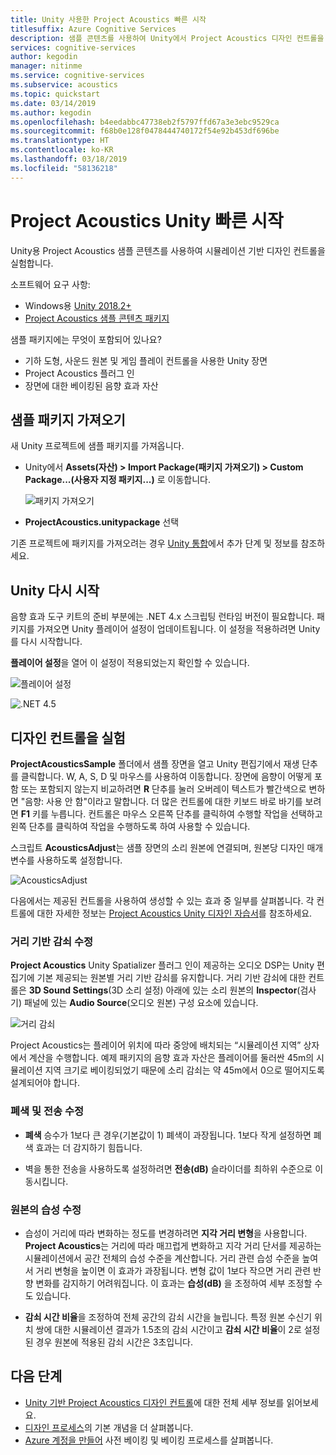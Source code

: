 ```yaml
---
title: Unity 사용한 Project Acoustics 빠른 시작
titlesuffix: Azure Cognitive Services
description: 샘플 콘텐츠를 사용하여 Unity에서 Project Acoustics 디자인 컨트롤을 실험하고 Windows Desktop에 배포합니다.
services: cognitive-services
author: kegodin
manager: nitinme
ms.service: cognitive-services
ms.subservice: acoustics
ms.topic: quickstart
ms.date: 03/14/2019
ms.author: kegodin
ms.openlocfilehash: b4eedabbc47738eb2f5797ffd67a3e3ebc9529ca
ms.sourcegitcommit: f68b0e128f0478444740172f54e92b453df696be
ms.translationtype: HT
ms.contentlocale: ko-KR
ms.lasthandoff: 03/18/2019
ms.locfileid: "58136218"
---
```

# <a name="project-acoustics-unity-quickstart"></a>Project Acoustics Unity 빠른 시작
Unity용 Project Acoustics 샘플 콘텐츠를 사용하여 시뮬레이션 기반 디자인 컨트롤을 실험합니다.

소프트웨어 요구 사항:
* Windows용 [Unity 2018.2+](http://unity3d.com)
* [Project Acoustics 샘플 콘텐츠 패키지](https://www.microsoft.com/en-us/download/details.aspx?id=57346)

샘플 패키지에는 무엇이 포함되어 있나요?
* 기하 도형, 사운드 원본 및 게임 플레이 컨트롤을 사용한 Unity 장면
* Project Acoustics 플러그 인 
* 장면에 대한 베이킹된 음향 효과 자산

## <a name="import-the-sample-package"></a>샘플 패키지 가져오기
새 Unity 프로젝트에 샘플 패키지를 가져옵니다. 
* Unity에서 **Assets(자산) > Import Package(패키지 가져오기) > Custom Package...(사용자 지정 패키지...)** 로 이동합니다.

    ![패키지 가져오기](media/import-package.png)  

* **ProjectAcoustics.unitypackage** 선택

기존 프로젝트에 패키지를 가져오려는 경우 [Unity 통합](unity-integration.md)에서 추가 단계 및 정보를 참조하세요.

## <a name="restart-unity"></a>Unity 다시 시작
음향 효과 도구 키트의 준비 부분에는 .NET 4.x 스크립팅 런타임 버전이 필요합니다. 패키지를 가져오면 Unity 플레이어 설정이 업데이트됩니다. 이 설정을 적용하려면 Unity를 다시 시작합니다.

**플레이어 설정**을 열어 이 설정이 적용되었는지 확인할 수 있습니다.

![플레이어 설정](media/player-settings.png)

![.NET 4.5](media/net45.png)

## <a name="experiment-with-design-controls"></a>디자인 컨트롤을 실험
**ProjectAcousticsSample** 폴더에서 샘플 장면을 열고 Unity 편집기에서 재생 단추를 클릭합니다. W, A, S, D 및 마우스를 사용하여 이동합니다. 장면에 음향이 어떻게 포함 또는 포함되지 않는지 비교하려면 **R** 단추를 눌러 오버레이 텍스트가 빨간색으로 변하면 "음향: 사용 안 함"이라고 말합니다. 더 많은 컨트롤에 대한 키보드 바로 바기를 보려면 **F1** 키를 누릅니다. 컨트롤은 마우스 오른쪽 단추를 클릭하여 수행할 작업을 선택하고 왼쪽 단추를 클릭하여 작업을 수행하도록 하여 사용할 수 있습니다.

스크립트 **AcousticsAdjust**는 샘플 장면의 소리 원본에 연결되며, 원본당 디자인 매개 변수를 사용하도록 설정합니다. 

![AcousticsAdjust](media/acoustics-adjust.png)

다음에서는 제공된 컨트롤을 사용하여 생성할 수 있는 효과 중 일부를 살펴봅니다. 각 컨트롤에 대한 자세한 정보는 [Project Acoustics Unity 디자인 자습서](unreal-workflow.md)를 참조하세요.

### <a name="modify-distance-based-attenuation"></a>거리 기반 감쇠 수정
**Project Acoustics** Unity Spatializer 플러그 인이 제공하는 오디오 DSP는 Unity 편집기에 기본 제공되는 원본별 거리 기반 감쇠를 유지합니다. 거리 기반 감쇠에 대한 컨트롤은 **3D Sound Settings**(3D 소리 설정) 아래에 있는 소리 원본의 **Inspector**(검사기) 패널에 있는 **Audio Source**(오디오 원본) 구성 요소에 있습니다.

![거리 감쇠](media/distance-attenuation.png)

Project Acoustics는 플레이어 위치에 따라 중앙에 배치되는 “시뮬레이션 지역” 상자에서 계산을 수행합니다. 예제 패키지의 음향 효과 자산은 플레이어를 둘러싼 45m의 시뮬레이션 지역 크기로 베이킹되었기 때문에 소리 감쇠는 약 45m에서 0으로 떨어지도록 설계되어야 합니다.

### <a name="modify-occlusion-and-transmission"></a>폐색 및 전송 수정
* **폐색** 승수가 1보다 큰 경우(기본값이 1) 폐색이 과장됩니다. 1보다 작게 설정하면 폐색 효과는 더 감지하기 힘듭니다.

* 벽을 통한 전송을 사용하도록 설정하려면 **전송(dB)** 슬라이더를 최하위 수준으로 이동시킵니다. 

### <a name="modify-wetness-for-a-source"></a>원본의 습성 수정
* 습성이 거리에 따라 변화하는 정도를 변경하려면 **지각 거리 변형**을 사용합니다. **Project Acoustics**는 거리에 따라 매끄럽게 변화하고 지각 거리 단서를 제공하는 시뮬레이션에서 공간 전체의 습성 수준을 계산합니다. 거리 관련 습성 수준을 높여서 거리 변형을 높이면 이 효과가 과장됩니다. 변형 값이 1보다 작으면 거리 관련 반향 변화를 감지하기 어려워집니다. 이 효과는 **습성(dB)** 을 조정하여 세부 조정할 수도 있습니다.

* **감쇠 시간 비율**을 조정하여 전체 공간의 감쇠 시간을 늘립니다. 특정 원본 수신기 위치 쌍에 대한 시뮬레이션 결과가 1.5초의 감쇠 시간이고 **감쇠 시간 비율**이 2로 설정된 경우 원본에 적용된 감쇠 시간은 3초입니다.

## <a name="next-steps"></a>다음 단계
* [Unity 기반 Project Acoustics 디자인 컨트롤](unity-workflow.md)에 대한 전체 세부 정보를 읽어보세요.
* [디자인 프로세스](design-process.md)의 기본 개념을 더 살펴봅니다.
* [Azure 계정을 만들어](create-azure-account.md) 사전 베이킹 및 베이킹 프로세스를 살펴봅니다.

